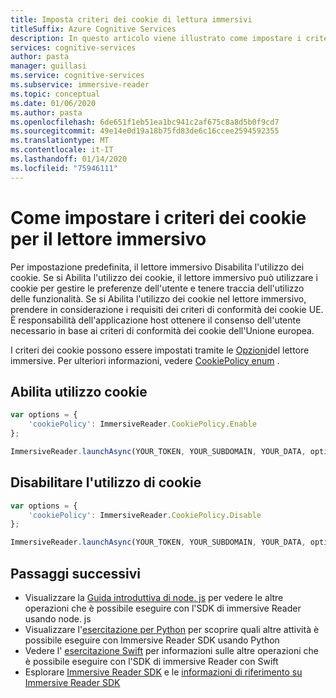 ```yaml
---
title: Imposta criteri dei cookie di lettura immersivi
titleSuffix: Azure Cognitive Services
description: In questo articolo viene illustrato come impostare i criteri dei cookie per il lettore immersivo.
services: cognitive-services
author: pasta
manager: guillasi
ms.service: cognitive-services
ms.subservice: immersive-reader
ms.topic: conceptual
ms.date: 01/06/2020
ms.author: pasta
ms.openlocfilehash: 6de651f1eb51ea1bc941c2af675c8a8d5b0f9cd7
ms.sourcegitcommit: 49e14e0d19a18b75fd83de6c16ccee2594592355
ms.translationtype: MT
ms.contentlocale: it-IT
ms.lasthandoff: 01/14/2020
ms.locfileid: "75946111"
---
```

# <a name="how-to-set-the-cookie-policy-for-the-immersive-reader"></a>Come impostare i criteri dei cookie per il lettore immersivo

Per impostazione predefinita, il lettore immersivo Disabilita l'utilizzo dei cookie. Se si Abilita l'utilizzo dei cookie, il lettore immersivo può utilizzare i cookie per gestire le preferenze dell'utente e tenere traccia dell'utilizzo delle funzionalità. Se si Abilita l'utilizzo dei cookie nel lettore immersivo, prendere in considerazione i requisiti dei criteri di conformità dei cookie UE. È responsabilità dell'applicazione host ottenere il consenso dell'utente necessario in base ai criteri di conformità dei cookie dell'Unione europea.

I criteri dei cookie possono essere impostati tramite le [Opzioni](../reference.md#options)del lettore immersive. Per ulteriori informazioni, vedere [CookiePolicy enum](../reference.md#cookiepolicy-enum) .

## <a name="enable-cookie-usage"></a>Abilita utilizzo cookie

```javascript
var options = {
    'cookiePolicy': ImmersiveReader.CookiePolicy.Enable
};

ImmersiveReader.launchAsync(YOUR_TOKEN, YOUR_SUBDOMAIN, YOUR_DATA, options);
```

## <a name="disable-cookie-usage"></a>Disabilitare l'utilizzo di cookie

```javascript
var options = {
    'cookiePolicy': ImmersiveReader.CookiePolicy.Disable
};

ImmersiveReader.launchAsync(YOUR_TOKEN, YOUR_SUBDOMAIN, YOUR_DATA, options);
```

## <a name="next-steps"></a>Passaggi successivi

* Visualizzare la [Guida introduttiva di node. js](../quickstart-nodejs.md) per vedere le altre operazioni che è possibile eseguire con l'SDK di immersive Reader usando node. js
* Visualizzare l'[esercitazione per Python](../tutorial-python.md) per scoprire quali altre attività è possibile eseguire con Immersive Reader SDK usando Python
* Vedere l' [esercitazione Swift](../tutorial-ios-picture-immersive-reader.md) per informazioni sulle altre operazioni che è possibile eseguire con l'SDK di immersive Reader con Swift
* Esplorare [Immersive Reader SDK](https://github.com/microsoft/immersive-reader-sdk) e le [informazioni di riferimento su Immersive Reader SDK](../reference.md)